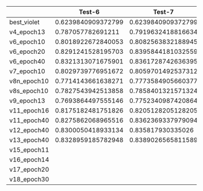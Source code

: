 |             | Test-6             | Test-7             | Test-8             | Test-9             | Test-11            | Test-12            | Test-13            | Test-15            | Test-16            | Test-17            | Test-18           |
| ----------- | ------------------ | ------------------ | ------------------ | ------------------ | ------------------ | ------------------ | ------------------ | ------------------ | ------------------ | ------------------ | ----------------- |
| best_violet | 0.6239840909372799 | 0.6239840909372799 | 0.625176262802658  | 0.6239840584379687 |                    |                    |                    |                    |                    |                    |                   |
| v4_epoch13  | 0.787057782691211  | 0.7919632418816634 | 0.7973127789928979 | 0.7870578206508623 |                    |                    |                    |                    |                    |                    |                   |
| v6_epoch10  | 0.8018922672840053 | 0.8082563832188945 | 0.8108108108108107 | 0.8018922735331964 |                    |                    |                    |                    |                    |                    |                   |
| v6_epoch20  | 0.8291241528195703 | 0.8395844181032559 | 0.840249278843694  | 0.8291241528195703 | 0.8291241528195703 | 0.8241027206503239 | 0.8022768909383786 |                    |                    |                    |                   |
| v6_epoch40  | 0.8321313071675901 | 0.8361728742636395 | 0.840098025504712  | 0.8321313507114431 | 0.8321313507114431 | 0.8239467497721191 | 0.8085106382978723 | 0.7586206896551725 | 0.785371351749476  | 0.8070175438596492 |                   |
| v7_epoch10  | 0.8029739776951672 | 0.8059701492537312 | 0.8059701492537312 | 0.8029739776951672 |                    |                    |                    |                    |                    |                    |                   |
| v8n_epoch10 | 0.7714143661638271 | 0.7773584905660377 | 0.7773584905660377 | 0.7714143441232963 | 0.7714142499986663 |                    |                    |                    |                    |                    |                   |
| v8s_epoch10 | 0.7827543942513858 | 0.7858401321571324 | 0.7812394750133469 | 0.7827544160591913 | 0.7827544020073853 |                    |                    |                    |                    |                    |                   |
| v9_epoch13  | 0.7693864497555146 | 0.7752340987420864 | 0.7750404473645147 | 0.7693864029423825 | 0.7693865263248164 |                    |                    |                    |                    |                    |                   |
| v11_epoch16 | 0.8175182481751826 | 0.8205128205128205 | 0.8205128205128205 | 0.8145454545454546 | 0.8175182481751826 |                    |                    |                    |                    |                    |                   |
| v11_epoch40 | 0.8275862068965516 | 0.8362369337979094 | 0.8333333333333333 | 0.8275862068965516 | 0.8275862068965516 | 0.8087774294670846 |                    |                    |                    |                    |                   |
| v12_epoch40 | 0.8300050418933134 | 0.835817930335026  | 0.835817930335026  | 0.8300050418933134 | 0.8300050418933134 | 0.8258613110540378 | 0.8071353735355299 | 0.7313987305978801 |                    |                    |                   |
| v13_epoch40 | 0.8328959185782948 | 0.8389026565811589 | 0.8389026565811589 | 0.8328959185782948 |                    | 0.8331343256546457 | 0.81985225170889   | 0.7569230769230769 | 0.8070175438596492 | 0.8070175438596492 |                   |
| v15_epoch11 |                    |                    |                    |                    |                    |                    | 0.7940461328557061 | 0.8442786278970948 | 0.8530032113129434 | 0.8530031902037736 | 0.8530032113129434|
| v16_epoch14 |                    |                    |                    |                    |                    |                    | 0.8236857935572378 | 0.8317404698529698 | 0.8720078022646437 | 0.8720076894222543 | 0.8720078022646437|
| v17_epoch20 |                    |                    |                    |                    |                    |                    | 0.8442057518072099 | 0.8304567790118199 | 0.8972734462274332 | 0.8972734462274332 | 0.8972734462274332|
| v18_epoch30 |                    |                    |                    |                    |                    |                    | 0.8371910446951275 | 0.8453848784485166 | 0.889791847300417  | 0.889791847300417  | 0.889791847300417 |
